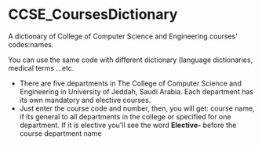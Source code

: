 # CCSE_CoursesDictionary
A dictionary of College of Computer Science and Engineering courses' codes:names.
<p>You can use the same code with different dictionary (language dictionaries, medical terms ...etc.</p>
<ul>
<li>There are five departments in The College of Computer Science and Engineering in University of Jeddah, Saudi Arabia. Each department has its own mandatory and elective courses.</li>
<li>Just enter the course code and number, then, you will get: course name, if its general to all departments in the college or specified for one department. If it is elective you'll see the word <b>Elective-</b> before the course department name</li>
</ul>
